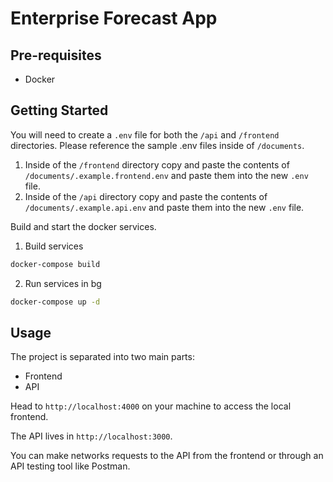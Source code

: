 # Enterprise Forecast App

## Pre-requisites

- Docker

## Getting Started

You will need to create a `.env` file for both the `/api` and `/frontend` directories. Please reference the sample .env files inside of `/documents`.

1. Inside of the `/frontend` directory copy and paste the contents of `/documents/.example.frontend.env` and paste them into the new `.env` file.
2. Inside of the `/api` directory copy and paste the contents of `/documents/.example.api.env` and paste them into the new `.env` file.

Build and start the docker services.

1. Build services
```bash
docker-compose build
```

2. Run services in bg
```bash
docker-compose up -d
```

## Usage

The project is separated into two main parts:
- Frontend
- API

Head to `http://localhost:4000` on your machine to access the local frontend.

The API lives in `http://localhost:3000`.

You can make networks requests to the API from the frontend or through an API testing tool like Postman.
